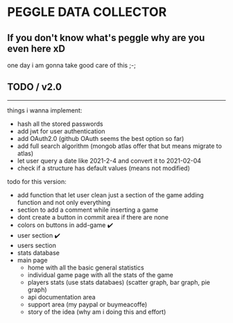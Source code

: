 # PEGGLE DATA COLLECTOR

## If you don't know what's peggle why are you even here xD

one day i am gonna take good care of this ;-;

## TODO / v2.0

---

things i wanna implement:

- hash all the stored passwords
- add jwt for user authentication
- add OAuth2.0 (github OAuth seems the best option so far)
- add full search algorithm (mongob atlas offer that but means migrate to atlas)
- let user query a date like 2021-2-4 and convert it to 2021-02-04
- check if a structure has default values (means not modified)

todo for this version:

- add function that let user clean just a section of the game adding function and not only everything
- section to add a comment while inserting a game
- dont create a button in commit area if there are none
- colors on buttons in add-game ✔️
- user section ✔️
- users section
- stats database
- main page
  - home with all the basic general statistics
  - individual game page with all the stats of the game
  - players stats (use stats databaes) (scatter graph, bar graph, pie graph)
  - api documentation area
  - support area (my paypal or buymeacoffe)
  - story of the idea (why am i doing this and effort)

